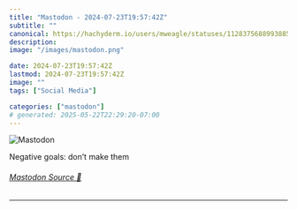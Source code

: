 ```yaml
---
title: "Mastodon - 2024-07-23T19:57:42Z"
subtitle: ""
canonical: https://hachyderm.io/users/mweagle/statuses/112837568899388577
description:
image: "/images/mastodon.png"

date: 2024-07-23T19:57:42Z
lastmod: 2024-07-23T19:57:42Z
image: ""
tags: ["Social Media"]

categories: ["mastodon"]
# generated: 2025-05-22T22:29:20-07:00
---
```

![Mastodon](/images/mastodon.png)

<p>Negative goals: don’t make them</p>


###### [Mastodon Source 🐘](https://hachyderm.io/@mweagle/112837568899388577)

___
